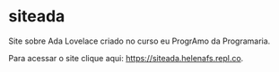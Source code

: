 # siteada
Site sobre Ada Lovelace criado no curso eu ProgrAmo da Programaria. 

Para acessar o site clique aqui: https://siteada.helenafs.repl.co.

